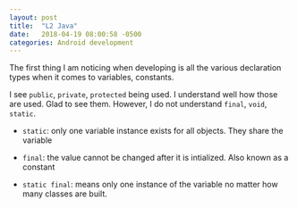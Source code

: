 ```yaml
---
layout: post
title:  "L2 Java"
date:   2018-04-19 08:00:58 -0500
categories: Android development
---
```


The first thing I am noticing when developing is all the various declaration types when it comes to variables, constants.

I see `public`, `private`, `protected` being used. I understand well how those are used. Glad to see them. However, I do not understand `final`, `void`, `static`. 

- `static`: only one variable instance exists for all objects. They share the variable
 
- `final`: the value cannot be changed after it is intialized. Also known as a constant

- `static final`: means only one instance of the variable no matter how many classes are built.  
